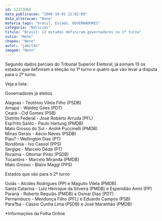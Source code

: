 ```yaml
---
id: 12373060
data_publicacao: "2006-10-01 22:02:00"
data_alteracao: "None"
materia_tags: "brasil, Estado, GOVERNADORES"
categoria: "Notícias"
titulo: "Brasil: 13 estados definiram governadores no 1º turno"
sutia: "None"
chapeu: "None"
autor: "jamildo"
imagem: "None"
---
```

<p>Segundo dados parciais do Tribunal Superior Eleitoral, j&aacute; somam 13 os estados que definiram a elei&ccedil;&atilde;o no 1&ordm; turno e quatro que v&atilde;o levar a disputa para o 2&ordm; turno.</p>

<p>Veja a lista:</p>

<p>Governadores j&aacute; eleitos</p>

<p>Alagoas - Teot&ocirc;nio Vilela Filho (PSDB)<br />Amap&aacute; - Waldez G&oacute;es (PDT)<br />Cear&aacute; - Cid Gomes (PSB)<br />Distrito Federal - Jos&eacute; Roberto Arruda (PFL)<br />Esp?rito Santo - Paulo Hartung (PMDB)<br />Mato Grosso do Sul - Andr&eacute; Puccinelli (PMDB)<br />Minas Gerais - A&eacute;cio Neves (PSDB)<br />Piau? - Wellington Dias (PT)<br />Rond&ocirc;nia - Ivo Cassol (PPS)<br />Sergipe - Marcelo D&eacute;da (PT)<br />Roraima - Ottomar Pinto (PSDB)<br />Tocantins - Marcelo Miranda (PMDB)<br />Mato Grosso - Blairo Maggi (PPS)</p>

<p>Estados que v&atilde;o para o 2&ordm; turno</p>

<p>Goi&aacute;s - Alcides Rodrigues (PP) e Maguito Vilela (PMDB).<br />Santa Catarina - Luiz Henrique da Silveira (PMDB) e Esperidi&atilde;o Amin (PP)<br />Paran&aacute; - Roberto Requi&atilde;o (PMDB) e Osmar Dias (PDT)<br />Pernambuco - Mendon&ccedil;a Filho (PFL) e Eduardo Campos (PSB)<br />Para?ba - C&aacute;ssio Cunha Lima (PSDB) e Jos&eacute; Maranh&atilde;o (PMDB)</p>

<p>*Informa&ccedil;&otilde;es da Folha Online</p>

